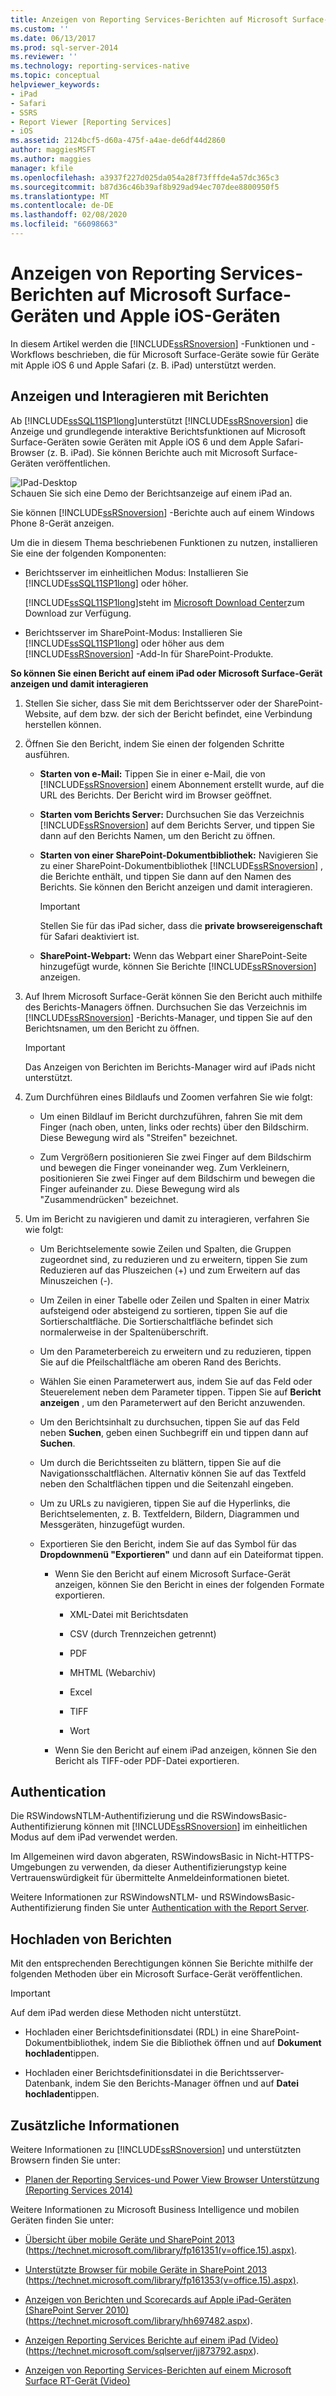 ```yaml
---
title: Anzeigen von Reporting Services-Berichten auf Microsoft Surface-Geräten und Apple IOS-Geräten | Microsoft-Dokumentation
ms.custom: ''
ms.date: 06/13/2017
ms.prod: sql-server-2014
ms.reviewer: ''
ms.technology: reporting-services-native
ms.topic: conceptual
helpviewer_keywords:
- iPad
- Safari
- SSRS
- Report Viewer [Reporting Services]
- iOS
ms.assetid: 2124bcf5-d60a-475f-a4ae-de6df44d2860
author: maggiesMSFT
ms.author: maggies
manager: kfile
ms.openlocfilehash: a3937f227d025da054a28f73fffde4a57dc365c3
ms.sourcegitcommit: b87d36c46b39af8b929ad94ec707dee8800950f5
ms.translationtype: MT
ms.contentlocale: de-DE
ms.lasthandoff: 02/08/2020
ms.locfileid: "66098663"
---
```

# <a name="view-reporting-services-reports-on-microsoft-surface-devices-and--apple-ios-devices"></a>Anzeigen von Reporting Services-Berichten auf Microsoft Surface-Geräten und Apple iOS-Geräten
  In diesem Artikel werden die [!INCLUDE[ssRSnoversion](../includes/ssrsnoversion-md.md)] -Funktionen und -Workflows beschrieben, die für Microsoft Surface-Geräte sowie für Geräte mit Apple iOS 6 und Apple Safari (z. B. iPad) unterstützt werden.  
  
## <a name="view-and-interact-with-reports"></a>Anzeigen und Interagieren mit Berichten  
 Ab [!INCLUDE[ssSQL11SP1long](../includes/sssql11sp1long-md.md)]unterstützt [!INCLUDE[ssRSnoversion](../includes/ssrsnoversion-md.md)] die Anzeige und grundlegende interaktive Berichtsfunktionen auf Microsoft Surface-Geräten sowie Geräten mit Apple iOS 6 und dem Apple Safari-Browser (z. B. iPad). Sie können Berichte auch mit Microsoft Surface-Geräten veröffentlichen.  
  
 ![IPad-Desktop](media/videothumbnail.jpg "IPad-Desktop")  
Schauen Sie sich eine Demo der Berichtsanzeige auf einem iPad an.  
  
 Sie können [!INCLUDE[ssRSnoversion](../includes/ssrsnoversion-md.md)] -Berichte auch auf einem Windows Phone 8-Gerät anzeigen.  
  
 Um die in diesem Thema beschriebenen Funktionen zu nutzen, installieren Sie eine der folgenden Komponenten:  
  
-   Berichtsserver im einheitlichen Modus: Installieren Sie [!INCLUDE[ssSQL11SP1long](../includes/sssql11sp1long-md.md)] oder höher.  
  
     [!INCLUDE[ssSQL11SP1long](../includes/sssql11sp1long-md.md)]steht im [Microsoft Download Center](https://www.microsoft.com/download/details.aspx?id=35575)zum Download zur Verfügung.  
  
-   Berichtsserver im SharePoint-Modus: Installieren Sie [!INCLUDE[ssSQL11SP1long](../includes/sssql11sp1long-md.md)] oder höher aus dem [!INCLUDE[ssRSnoversion](../includes/ssrsnoversion-md.md)] -Add-In für SharePoint-Produkte.  
  
 **So können Sie einen Bericht auf einem iPad oder Microsoft Surface-Gerät anzeigen und damit interagieren**  
  
1.  Stellen Sie sicher, dass Sie mit dem Berichtsserver oder der SharePoint-Website, auf dem bzw. der sich der Bericht befindet, eine Verbindung herstellen können.  
  
2.  Öffnen Sie den Bericht, indem Sie einen der folgenden Schritte ausführen.  
  
    -   **Starten von e-Mail:** Tippen Sie in einer e-Mail, die von [!INCLUDE[ssRSnoversion](../includes/ssrsnoversion-md.md)] einem Abonnement erstellt wurde, auf die URL des Berichts. Der Bericht wird im Browser geöffnet.  
  
    -   **Starten vom Berichts Server:** Durchsuchen Sie das Verzeichnis [!INCLUDE[ssRSnoversion](../includes/ssrsnoversion-md.md)] auf dem Berichts Server, und tippen Sie dann auf den Berichts Namen, um den Bericht zu öffnen.  
  
    -   **Starten von einer SharePoint-Dokumentbibliothek:** Navigieren Sie zu einer SharePoint-Dokumentbibliothek [!INCLUDE[ssRSnoversion](../includes/ssrsnoversion-md.md)] , die Berichte enthält, und tippen Sie dann auf den Namen des Berichts. Sie können den Bericht anzeigen und damit interagieren.  
  
        > [!IMPORTANT]  
        >  Stellen Sie für das iPad sicher, dass die **private browsereigenschaft** für Safari deaktiviert ist.  
  
    -   **SharePoint-Webpart:** Wenn das Webpart einer SharePoint-Seite hinzugefügt wurde, können Sie Berichte [!INCLUDE[ssRSnoversion](../includes/ssrsnoversion-md.md)] anzeigen.  
  
3.  Auf Ihrem Microsoft Surface-Gerät können Sie den Bericht auch mithilfe des Berichts-Managers öffnen. Durchsuchen Sie das Verzeichnis im [!INCLUDE[ssRSnoversion](../includes/ssrsnoversion-md.md)] -Berichts-Manager, und tippen Sie auf den Berichtsnamen, um den Bericht zu öffnen.  
  
    > [!IMPORTANT]  
    >  Das Anzeigen von Berichten im Berichts-Manager wird auf iPads nicht unterstützt.  
  
4.  Zum Durchführen eines Bildlaufs und Zoomen verfahren Sie wie folgt:  
  
    -   Um einen Bildlauf im Bericht durchzuführen, fahren Sie mit dem Finger (nach oben, unten, links oder rechts) über den Bildschirm. Diese Bewegung wird als "Streifen" bezeichnet.  
  
    -   Zum Vergrößern positionieren Sie zwei Finger auf dem Bildschirm und bewegen die Finger voneinander weg. Zum Verkleinern, positionieren Sie zwei Finger auf dem Bildschirm und bewegen die Finger aufeinander zu. Diese Bewegung wird als "Zusammendrücken" bezeichnet.  
  
5.  Um im Bericht zu navigieren und damit zu interagieren, verfahren Sie wie folgt:  
  
    -   Um Berichtselemente sowie Zeilen und Spalten, die Gruppen zugeordnet sind, zu reduzieren und zu erweitern, tippen Sie zum Reduzieren auf das Pluszeichen (+) und zum Erweitern auf das Minuszeichen (-).  
  
    -   Um Zeilen in einer Tabelle oder Zeilen und Spalten in einer Matrix aufsteigend oder absteigend zu sortieren, tippen Sie auf die Sortierschaltfläche. Die Sortierschaltfläche befindet sich normalerweise in der Spaltenüberschrift.  
  
    -   Um den Parameterbereich zu erweitern und zu reduzieren, tippen Sie auf die Pfeilschaltfläche am oberen Rand des Berichts.  
  
    -   Wählen Sie einen Parameterwert aus, indem Sie auf das Feld oder Steuerelement neben dem Parameter tippen. Tippen Sie auf **Bericht anzeigen** , um den Parameterwert auf den Bericht anzuwenden.  
  
    -   Um den Berichtsinhalt zu durchsuchen, tippen Sie auf das Feld neben **Suchen**, geben einen Suchbegriff ein und tippen dann auf **Suchen**.  
  
    -   Um durch die Berichtsseiten zu blättern, tippen Sie auf die Navigationsschaltflächen. Alternativ können Sie auf das Textfeld neben den Schaltflächen tippen und die Seitenzahl eingeben.  
  
    -   Um zu URLs zu navigieren, tippen Sie auf die Hyperlinks, die Berichtselementen, z. B. Textfeldern, Bildern, Diagrammen und Messgeräten, hinzugefügt wurden.  
  
    -   Exportieren Sie den Bericht, indem Sie auf das Symbol für das **Dropdownmenü "Exportieren"** und dann auf ein Dateiformat tippen.  
  
        -   Wenn Sie den Bericht auf einem Microsoft Surface-Gerät anzeigen, können Sie den Bericht in eines der folgenden Formate exportieren.  
  
            -   XML-Datei mit Berichtsdaten  
  
            -   CSV (durch Trennzeichen getrennt)  
  
            -   PDF  
  
            -   MHTML (Webarchiv)  
  
            -   Excel  
  
            -   TIFF  
  
            -   Wort  
  
        -   Wenn Sie den Bericht auf einem iPad anzeigen, können Sie den Bericht als TIFF-oder PDF-Datei exportieren.  
  
## <a name="authentication"></a>Authentication  
 Die RSWindowsNTLM-Authentifizierung und die RSWindowsBasic-Authentifizierung können mit [!INCLUDE[ssRSnoversion](../includes/ssrsnoversion-md.md)] im einheitlichen Modus auf dem iPad verwendet werden.  
  
 Im Allgemeinen wird davon abgeraten, RSWindowsBasic in Nicht-HTTPS-Umgebungen zu verwenden, da dieser Authentifizierungstyp keine Vertrauenswürdigkeit für übermittelte Anmeldeinformationen bietet.  
  
 Weitere Informationen zur RSWindowsNTLM- und RSWindowsBasic-Authentifizierung finden Sie unter [Authentication with the Report Server](security/authentication-with-the-report-server.md).  
  
## <a name="uploading-reports"></a>Hochladen von Berichten  
 Mit den entsprechenden Berechtigungen können Sie Berichte mithilfe der folgenden Methoden über ein Microsoft Surface-Gerät veröffentlichen.  
  
> [!IMPORTANT]  
>  Auf dem iPad werden diese Methoden nicht unterstützt.  
  
-   Hochladen einer Berichtsdefinitionsdatei (RDL) in eine SharePoint-Dokumentbibliothek, indem Sie die Bibliothek öffnen und auf **Dokument hochladen**tippen.  
  
-   Hochladen einer Berichtsdefinitionsdatei in die Berichtsserver-Datenbank, indem Sie den Berichts-Manager öffnen und auf **Datei hochladen**tippen.  
  
## <a name="additional-information"></a>Zusätzliche Informationen  
 Weitere Informationen zu [!INCLUDE[ssRSnoversion](../includes/ssrsnoversion-md.md)] und unterstützten Browsern finden Sie unter:  
  
-   [Planen der Reporting Services-und Power View Browser Unterstützung &#40;Reporting Services 2014&#41;](../../2014/reporting-services/browser-support-for-reporting-services-and-power-view.md)  
  
 Weitere Informationen zu Microsoft Business Intelligence und mobilen Geräten finden Sie unter:  
  
-   [Übersicht über mobile Geräte und SharePoint 2013](https://technet.microsoft.com/library/fp161351\(v=office.15\).aspx) (https://technet.microsoft.com/library/fp161351(v=office.15).aspx).  
  
-   [Unterstützte Browser für mobile Geräte in SharePoint 2013](https://technet.microsoft.com/library/fp161353\(v=office.15\).aspx) (https://technet.microsoft.com/library/fp161353(v=office.15).aspx).  
  
-   [Anzeigen von Berichten und Scorecards auf Apple iPad-Geräten (SharePoint Server 2010)](https://technet.microsoft.com/library/hh697482.aspx) (https://technet.microsoft.com/library/hh697482.aspx).  
  
-   [Anzeigen Reporting Services Berichte auf einem iPad (Video)](https://technet.microsoft.com/sqlserver/jj873792.aspx) (https://technet.microsoft.com/sqlserver/jj873792.aspx).  
  
-   [Anzeigen von Reporting Services-Berichten auf einem Microsoft Surface RT-Gerät (Video)](https://technet.microsoft.com/sqlserver/dn146017)  
  
  
